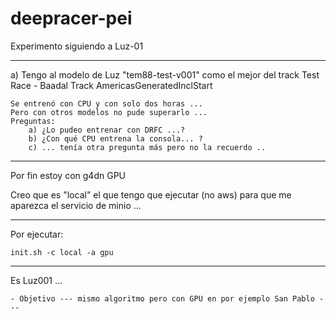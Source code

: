 # deepracer-pei

Experimento siguiendo a Luz-01

-------------------------
a) Tengo al modelo de Luz "tem88-test-v001" como el mejor del track
    Test Race - Baadal Track
    AmericasGeneratedInclStart

    Se entrenó con CPU y con solo dos horas ... 
    Pero con otros modelos no pude superarlo ... 
    Preguntas:
        a) ¿Lo pudeo entrenar con DRFC ...?
        b) ¿Con qué CPU entrena la consola... ?
        c) ... tenía otra pregunta más pero no la recuerdo .. 

-------------------------
Por fin estoy con g4dn GPU

Creo que es "local" el que tengo que ejecutar (no aws) 
para que me aparezca el servicio de minio ... 

-------------------------

Por ejecutar:

    init.sh -c local -a gpu

---------------------------------
Es Luz001 ...

    - Objetivo --- mismo algoritmo pero con GPU en por ejemplo San Pablo --- 


    